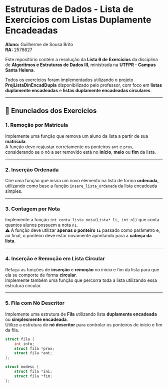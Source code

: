 # Estruturas de Dados - Lista de Exercícios com Listas Duplamente Encadeadas

**Aluno:** Guilherme de Sousa Brito  
**RA:** 2576627

Este repositório contém a resolução da **Lista 6 de Exercícios** da disciplina de **Algoritmos e Estruturas de Dados III**, ministrada na **UTFPR - Campus Santa Helena**.

Todos os exercícios foram implementados utilizando o projeto **ProjListaDinEncadDupla** disponibilizado pelo professor, com foco em **listas duplamente encadeadas** e **listas duplamente encadeadas circulares**.

---

## 📘 Enunciados dos Exercícios

### 1. Remoção por Matrícula

Implemente uma função que remova um aluno da lista a partir de sua **matrícula**.  
A função deve reajustar corretamente os ponteiros `ant` e `prox`, considerando se o nó a ser removido está no **início**, **meio** ou **fim** da lista.

---

### 2. Inserção Ordenada

Crie uma função que insira um novo elemento na lista de forma **ordenada**, utilizando como base a função `insere_lista_ordenada` da lista encadeada simples.

---

### 3. Contagem por Nota

Implemente a função `int conta_lista_nota(Lista* li, int n1)` que conta quantos alunos possuem a nota `n1`.  
⚠️ A função deve utilizar **apenas o ponteiro `li`** passado como parâmetro e, ao final, o ponteiro deve estar novamente apontando para a **cabeça da lista**.

---

### 4. Inserção e Remoção em Lista Circular

Refaça as funções de **inserção** e **remoção** no início e fim da lista para que ela se comporte de forma **circular**.  
Implemente também uma função que percorra toda a lista utilizando essa estrutura circular.

---

### 5. Fila com Nó Descritor

Implemente uma estrutura de **Fila** utilizando lista **duplamente encadeada** ou **simplesmente encadeada**.  
Utilize a estrutura de **nó descritor** para controlar os ponteiros de início e fim da fila.

```c
struct fila {
    int info;
    struct fila *prox;
    struct fila *ant;
};

struct nodesc {
    struct fila *ini;
    struct fila *fim;
};
